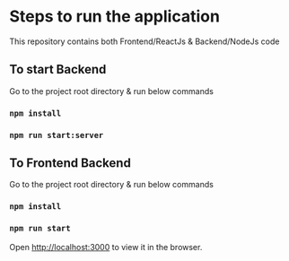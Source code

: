 # Steps to run the application

This repository contains both Frontend/ReactJs & Backend/NodeJs code

## To start Backend

Go to the project root directory & run below commands

### `npm install`
### `npm run start:server`

## To Frontend Backend

Go to the project root directory & run below commands

### `npm install`
### `npm run start`

Open [http://localhost:3000](http://localhost:3000) to view it in the browser.

